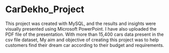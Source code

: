# CarDekho_Project
This project was created with MySQL, and the results and insights were visually presented using Microsoft PowerPoint. I have also uploaded the PDF file of the presentation.
With more than 15,400 cars data present in the csv file dataset, My aim and objective of creating this project was to help customers find their dream car according to their budget and requirements.
